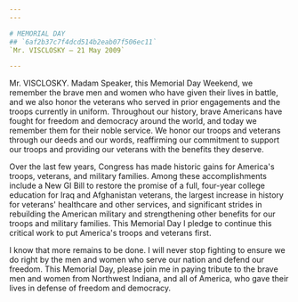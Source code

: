 ```yaml
---
---

# MEMORIAL DAY
## `6af2b37c7f4dcd514b2eab07f506ec11`
`Mr. VISCLOSKY — 21 May 2009`

---
```



Mr. VISCLOSKY. Madam Speaker, this Memorial Day Weekend, we remember 
the brave men and women who have given their lives in battle, and we 
also honor the veterans who served in prior engagements and the troops 
currently in uniform. Throughout our history, brave Americans have 
fought for freedom and democracy around the world, and today we 
remember them for their noble service. We honor our troops and veterans 
through our deeds and our words, reaffirming our commitment to support 
our troops and providing our veterans with the benefits they deserve.

Over the last few years, Congress has made historic gains for 
America's troops, veterans, and military families. Among these 
accomplishments include a New GI Bill to restore the promise of a full, 
four-year college education for Iraq and Afghanistan veterans, the 
largest increase in history for veterans' healthcare and other 
services, and significant strides in rebuilding the American military 
and strengthening other benefits for our troops and military families. 
This Memorial Day I pledge to continue this critical work to put 
America's troops and veterans first.

I know that more remains to be done. I will never stop fighting to 
ensure we do right by the men and women who serve our nation and defend 
our freedom. This Memorial Day, please join me in paying tribute to the 
brave men and women from Northwest Indiana, and all of America, who 
gave their lives in defense of freedom and democracy.
